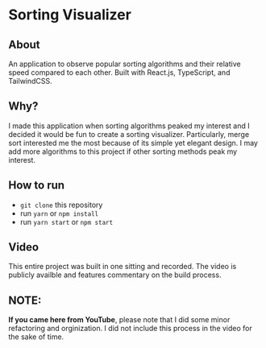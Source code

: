 # Sorting Visualizer

## About

An application to observe popular sorting algorithms and their relative speed compared to each other.
Built with React.js, TypeScript, and TailwindCSS.

## Why?

I made this application when sorting algorithms peaked my interest and I decided it would be fun to create a sorting visualizer.
Particularly, merge sort interested me the most because of its simple yet elegant design.
I may add more algorithms to this project if other sorting methods peak my interest.

## How to run

- `git clone` this repository
- run `yarn` or `npm install`
- run `yarn start` or `npm start`

## Video

This entire project was built in one sitting and recorded. The video is publicly availble and features commentary on the build process.

## NOTE:

**If you came here from YouTube**, please note that I did some minor refactoring and orginization. I did not include this process in the video for the sake of time.
